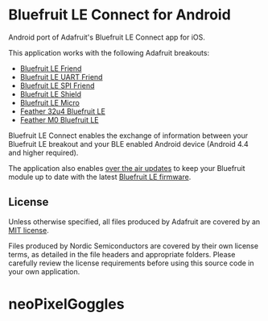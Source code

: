 Bluefruit LE Connect for Android
================================

Android port of Adafruit's Bluefruit LE Connect app for iOS.

This application works with the following Adafruit breakouts:

- [Bluefruit LE Friend](https://www.adafruit.com/product/2267)
- [Bluefruit LE UART Friend](https://www.adafruit.com/product/2479)
- [Bluefruit LE SPI Friend](https://www.adafruit.com/product/2633)
- [Bluefruit LE Shield](https://www.adafruit.com/products/2746)
- [Bluefruit LE Micro](https://www.adafruit.com/product/2661)
- [Feather 32u4 Bluefruit LE](https://www.adafruit.com/product/2829)
- [Feather M0 Bluefruit LE](https://www.adafruit.com/products/2995)

Bluefruit LE Connect enables the exchange of information between your Bluefruit LE breakout and your BLE enabled Android device (Android 4.4 and higher required).  

The application also enables [over the air updates](https://learn.adafruit.com/introducing-the-adafruit-bluefruit-le-uart-friend/dfu-updates) to keep your Bluefruit module up to date with the latest [Bluefruit LE firmware](https://github.com/adafruit/Adafruit_BluefruitLE_Firmware).

## License

Unless otherwise specified, all files produced by Adafruit are covered by an [MIT license](https://github.com/adafruit/Bluefruit_LE_Connect_Android/blob/master/license.txt).  

Files produced by Nordic Semiconductors are covered by their own license terms, as detailed in the file headers and appropriate folders. Please carefully review the license requirements before using this source code in your own application.
# neoPixelGoggles
